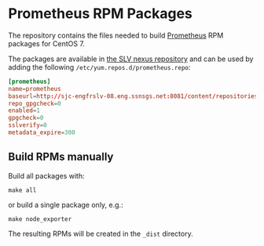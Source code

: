 # Prometheus RPM Packages

The repository contains the files needed to build [Prometheus][1] RPM packages
for CentOS 7.

The packages are available in [the SLV nexus repository][2] and can be used
by adding the following `/etc/yum.repos.d/prometheus.repo`:

``` conf
[prometheus]
name=prometheus
baseurl=http://sjc-engfrslv-08.eng.ssnsgs.net:8081/content/repositories/slv-rpm
repo_gpgcheck=0
enabled=1
gpgcheck=0
sslverify=0
metadata_expire=300
```

## Build RPMs manually

Build all packages with:

``` shell
make all
```

or build a single package only, e.g.:

``` shell
make node_exporter
```

The resulting RPMs will be created in the `_dist` directory.

[1]: https://prometheus.io
[2]: http://sjc-engfrslv-08.eng.ssnsgs.net:8081/#view-repositories;slv-rpm~browseindex
